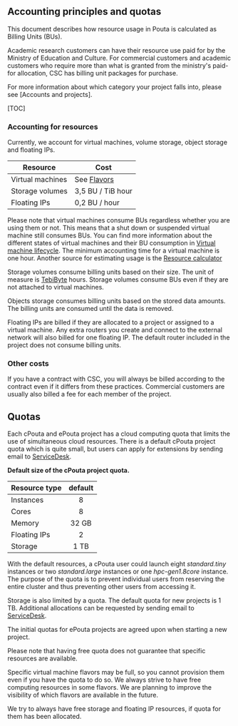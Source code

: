 ## Accounting principles and quotas

This document describes how resource usage in Pouta is calculated as Billing Units (BUs).

Academic research customers can have their resource use paid for by
the Ministry of Education and Culture. For commercial customers and
academic customers who require more than what is granted from the
ministry's paid-for allocation, CSC has billing unit packages for
purchase.

For more information about which category your project falls into,
please see [Accounts and projects].

[TOC]

### Accounting for resources

Currently, we account for virtual machines, volume storage, object
storage and floating IPs.

| Resource | Cost |
|------------------|--------------------|
| Virtual machines | See [Flavors] |
| Storage volumes | 3,5 BU / TiB hour |
| Floating IPs | 0,2 BU / hour |

Please note that virtual machines consume BUs regardless whether you are using
them or not. This means that a shut down or suspended virtual machine
still consumes BUs. You can find more information about the different
states of virtual machines and their BU consumption in [Virtual machine
lifecycle]. The minimum accounting time for a virtual machine is
one hour. Another source for estimating usage is the [Resource calculator]

Storage volumes consume billing units based on their size. The unit of
measure is [TebiByte] hours. Storage volumes consume BUs even if they
are not attached to virtual machines.

Objects storage consumes billing units based on the stored data
amounts. The billing units are consumed until the data is removed.

Floating IPs are billed if they are allocated to a project or
assigned to a virtual machine. Any extra routers you create and
connect to the external network will also billed for one floating
IP. The default router included in the project does not consume
billing units.

### Other costs

If you have a contract with CSC, you will always be billed according
to the contract even if it differs from these practices. Commercial
customers are usually also billed a fee for each member of the
project.

## Quotas

Each cPouta and ePouta project has a cloud computing quota that
limits the use of simultaneous cloud resources. There is a default
cPouta project quota which is quite small, but users can apply for
extensions by sending email to [ServiceDesk](mailto:servicedesk@csc.fi).

**Default size of the cPouta project quota.**

| Resource type | default |
|----------------|:-------:|
| Instances | 8 |
| Cores | 8 |
| Memory | 32 GB |
| Floating IPs | 2 |
| Storage | 1 TB |

With the default resources, a cPouta user could launch eight
*standard.tiny* instances or two *standard.large* instances or one
*hpc-gen1.8core* instance. The purpose of the quota is to prevent
individual users from reserving the entire cluster and thus preventing
other users from accessing it.

Storage is also limited by a quota. The default quota for new projects
is 1 TB. Additional allocations can be requested by sending email
to [ServiceDesk](mailto:servicedesk@csc.fi).

The initial quotas for ePouta projects are agreed upon when starting a new project.

Please note that having free quota does not guarantee that specific
resources are available.

Specific virtual machine flavors may be full, so you cannot provision
them even if you have the quota to do so. We always strive to have
free computing resources in some flavors. We are planning to improve the
visibility of which flavors are available in the future.

We try to always have free storage and floating IP resources, if quota
for them has been allocated.

[Flavors]:vm-flavors-and-billing.md
[Virtual machine lifecycle]:vm-lifecycle.md
[TebiByte]:https://en.wikipedia.org/wiki/Tebibyte
[Resource calculator]:https://research.csc.fi/billing-and-monitoring

